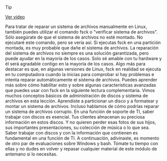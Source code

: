 > [!TIP]  
> [Ver video](https://youtu.be/LVRkeEhIhD4)

Para tratar de reparar un sistema de archivos manualmente en Linux,
también puedes utilizar el comando fsck o "verificar sistema de archivos". Sólo asegúrate de que el sistema de archivos
no esté montado. No ejecutaré este comando,
pero se vería así. Si ejecutas fsck en una partición montada, es muy probable
que dañe el sistema de archivos. La reparación del sistema de archivos
no siempre es una solución garantizada, pero puede ayudar en la mayoría de los casos. Solo sé amable con tu hardware
y él será agradable contigo en la mayoría de los casos. Algo más para destacar es que,
en algunas versiones de Linux, fsck en realidad se ejecuta en tu computadora cuando la inicias
para comprobar si hay problemas e intenta reparar automáticamente el sistema de archivos. Puedes aprender más sobre cómo habilitar esto
y sobre algunas características avanzadas que puedes usar con fsck
en la siguiente lectura complementaria. Vimos muchos conceptos básicos
de administración de discos y sistema de archivos en esta lección. Aprendiste a particionar un disco
y a formatear y montar un sistema de archivos. Incluso hablamos de cómo podrías reparar
un sistema de archivos corrupto. En una función de soporte de TI,
saber trabajar con discos es esencial. Tus clientes almacenan
su preciosa información en estos discos. Y no quieren perder
esas fotos de sus hijos, sus importantes presentaciones,
su colección de música o lo que sea. Saber trabajar con discos y con la información que contienen
es fundamental en una función de TI. A continuación, adivinaste,
es momento de otro par de evaluaciones sobre Windows y bash. Tómate tu tiempo con ellas
y no dudes en volver y repasar cualquier material de este módulo
de antemano si lo necesitas.